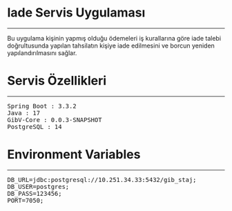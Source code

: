 # Iade Servis Uygulaması
-------------------------

Bu uygulama kişinin yapmış olduğu ödemeleri  iş kurallarına göre iade talebi doğrultusunda yapılan tahsilatın 
kişiye iade edilmesini ve borcun yeniden yapılandırılmasını sağlar.

# Servis Özellikleri
-------------------------

<pre>
Spring Boot : 3.3.2
Java : 17
GibV-Core : 0.0.3-SNAPSHOT
PostgreSQL : 14
</pre>

# Environment Variables
--------------------------

<pre>
DB_URL=jdbc:postgresql://10.251.34.33:5432/gib_staj;
DB_USER=postgres;
DB_PASS=123456;
PORT=7050;
</pre>